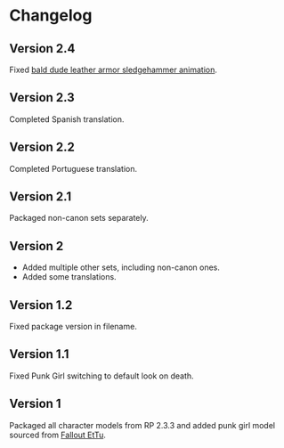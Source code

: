 # Changelog

## Version 2.4
Fixed [bald dude leather armor sledgehammer animation](https://github.com/BGforgeNet/Fallout2_Hero_Appearance/issues/2).

## Version 2.3
Completed Spanish translation.

## Version 2.2
Completed Portuguese translation.

## Version 2.1
Packaged non-canon sets separately.

## Version 2
- Added multiple other sets, including non-canon ones.
- Added some translations.

## Version 1.2
Fixed package version in filename.

## Version 1.1
Fixed Punk Girl switching to default look on death.

## Version 1
Packaged all character models from RP 2.3.3 and added punk girl model sourced from [Fallout EtTu](https://github.com/BGforgeNet/Fallout2_Restoration_Project/issues/14).
